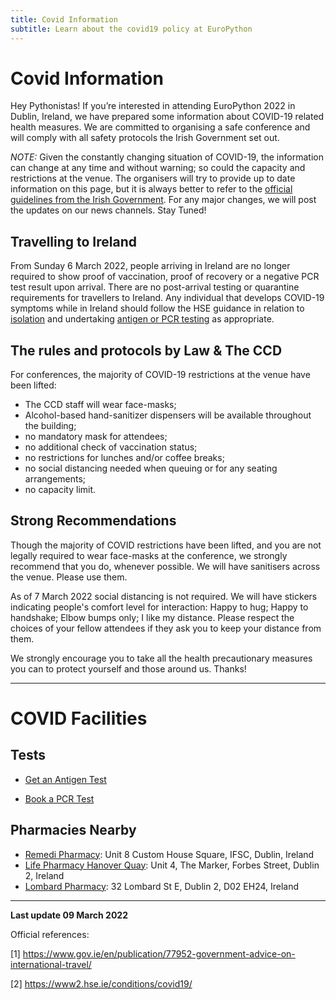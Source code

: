 ```yaml
---
title: Covid Information
subtitle: Learn about the covid19 policy at EuroPython
---
```


# Covid Information

Hey Pythonistas! If you’re interested in attending EuroPython 2022 in Dublin,
Ireland, we have prepared some information about COVID-19 related health
measures. We are committed to organising a safe conference and will comply with all safety protocols the Irish Government set out.

_NOTE:_ Given the constantly changing situation of COVID-19, the information can
change at any time and without warning; so could the capacity and restrictions
at the venue. The organisers will try to provide up to date information on this
page, but it is always better to refer to the
[official guidelines from the Irish Government](https://www.gov.ie/en/publication/77952-government-advice-on-international-travel/).
For any major changes, we will post the updates on our news channels. Stay
Tuned!

## Travelling to Ireland

From Sunday 6 March 2022, people arriving in Ireland are no longer required to
show proof of vaccination, proof of recovery or a negative PCR test result upon
arrival. There are no post-arrival testing or quarantine requirements for
travellers to Ireland. Any individual that develops COVID-19 symptoms while in
Ireland should follow the HSE guidance in relation to
[isolation](https://www2.hse.ie/conditions/covid19/restricted-movements/) and
undertaking
[antigen or PCR testing](https://www2.hse.ie/conditions/covid19/testing/) as
appropriate.

## The rules and protocols by Law & The CCD

For conferences, the majority of COVID-19 restrictions at the venue have been
lifted:

- The CCD staff will wear face-masks;
- Alcohol-based hand-sanitizer dispensers will be available throughout the building;
- no mandatory mask for attendees;
- no additional check of vaccination status;
- no restrictions for lunches and/or coffee breaks;
- no social distancing needed when queuing or for any seating arrangements;
- no capacity limit.

## Strong Recommendations

Though the majority of COVID restrictions have been lifted, and you are not legally required to wear face-masks at the conference, we strongly recommend that you do, whenever possible. We will have sanitisers across the venue. Please use them.

As of 7 March 2022 social distancing is not required. We will have stickers indicating people's comfort level for interaction: Happy to hug; Happy to handshake; Elbow bumps only; I like my distance. Please respect the choices of your fellow attendees if they ask you to keep your distance from them.

We strongly encourage you to take all the health precautionary measures you can
to protect yourself and those around us. Thanks!

---

# COVID Facilities

## Tests
- <a href="https://www.gov.ie/en/service/e55b8-book-an-antigen-test-and-get-an-eu-digital-covid-certificate/#dublin" target="_blank">Get an Antigen Test</a>

- <a href="https://covid19test.healthservice.ie/hse-self-referral/" target="_blank">Book a PCR Test</a>

## Pharmacies Nearby
- <a href="https://www.ifscpharmacy.ie/" target="_blank">Remedi Pharmacy</a>: Unit 8 Custom House Square, IFSC, Dublin, Ireland
- <a href="https://www.lifepharmacy.ie/storelocator/pharmacy-hanover-quay" target="_blank">Life Pharmacy Hanover Quay</a>: Unit 4, The Marker, Forbes Street, Dublin 2, Ireland
- <a href="https://www.lombardpharmacy.ie/" target="_blank">Lombard Pharmacy</a>: 32 Lombard St E, Dublin 2, D02 EH24, Ireland

---
**Last update 09 March 2022**

Official references:

[1]
https://www.gov.ie/en/publication/77952-government-advice-on-international-travel/

[2] https://www2.hse.ie/conditions/covid19/
